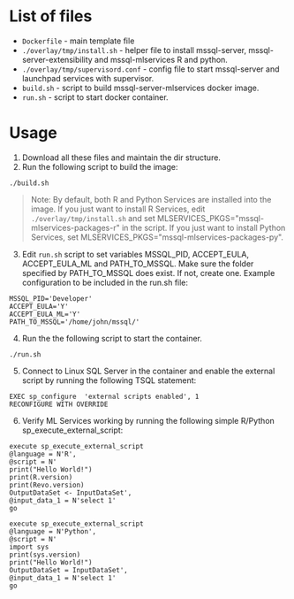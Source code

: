 # List of files

- `Dockerfile` - main template file
- `./overlay/tmp/install.sh` - helper file to install mssql-server, mssql-server-extensibility and mssql-mlservices R and python.
- `./overlay/tmp/supervisord.conf` - config file to start mssql-server and launchpad services with supervisor.
- `build.sh` - script to build mssql-server-mlservices docker image.
- `run.sh` - script to start docker container.

# Usage

1. Download all these files and maintain the dir structure.
2. Run the following script to build the image:
```
./build.sh
```
> Note:
> By default, both R and Python Services are installed into the image. If you just want to install R Services, edit `./overlay/tmp/install.sh` and set MLSERVICES_PKGS="mssql-mlservices-packages-r" in the script. If you just want to install Python Services, set MLSERVICES_PKGS="mssql-mlservices-packages-py".
3. Edit `run.sh` script to set variables MSSQL_PID, ACCEPT_EULA, ACCEPT_EULA_ML and PATH_TO_MSSQL. Make sure the folder specified by PATH_TO_MSSQL does exist. If not, create one. Example configuration to be included in the run.sh file:
```
MSSQL_PID='Developer'
ACCEPT_EULA='Y'
ACCEPT_EULA_ML='Y'
PATH_TO_MSSQL='/home/john/mssql/'
```

4. Run the the following script to start the container.
```
./run.sh
```
5. Connect to Linux SQL Server in the container and enable the external script by running the following TSQL statement:
```
EXEC sp_configure  'external scripts enabled', 1
RECONFIGURE WITH OVERRIDE
```
6. Verify ML Services working by running the following simple R/Python sp_execute_external_script:
```
execute sp_execute_external_script 
@language = N'R',
@script = N'
print("Hello World!")
print(R.version)
print(Revo.version)
OutputDataSet <- InputDataSet', 
@input_data_1 = N'select 1'
go
```

```
execute sp_execute_external_script 
@language = N'Python',
@script = N'
import sys
print(sys.version)
print("Hello World!")
OutputDataSet = InputDataSet',
@input_data_1 = N'select 1'
go 
```
